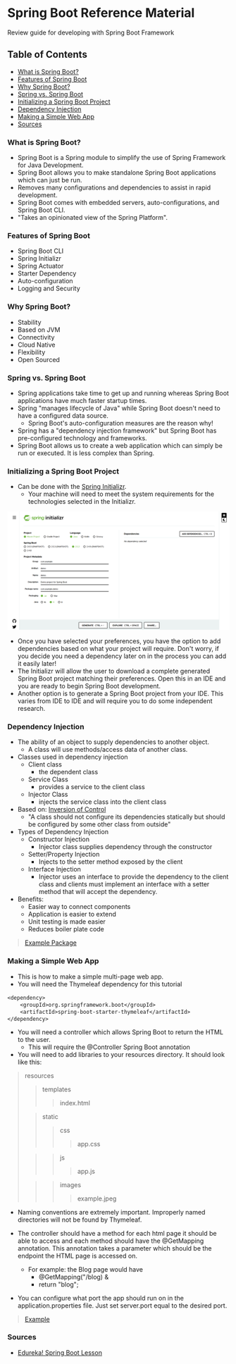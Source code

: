 # Spring Boot Reference Material
Review guide for developing with Spring Boot Framework

## Table of Contents
- [What is Spring Boot?](#what-is-spring-boot)
- [Features of Spring Boot](#features-of-spring-boot)
- [Why Spring Boot?](#why-spring-boot)
- [Spring vs. Spring Boot](#spring-vs-spring-boot)
- [Initializing a Spring Boot Project](#initializing-a-spring-boot-project)
- [Dependency Injection](#dependency-injection)
- [Making a Simple Web App](#making-a-simple-web-app)
- [Sources](#sources)

### What is Spring Boot?
- Spring Boot is a Spring module to simplify the use of Spring Framework for Java Development.
- Spring Boot allows you to make standalone Spring Boot applications which can just be run.
- Removes many configurations and dependencies to assist in rapid development.
- Spring Boot comes with embedded servers, auto-configurations, and Spring Boot CLI.
- "Takes an opinionated view of the Spring Platform".

### Features of Spring Boot
- Spring Boot CLI
- Spring Initializr
- Spring Actuator
- Starter Dependency
- Auto-configuration
- Logging and Security

### Why Spring Boot?
- Stability
- Based on JVM
- Connectivity
- Cloud Native
- Flexibility
- Open Sourced

### Spring vs. Spring Boot
- Spring applications take time to get up and running whereas Spring Boot applications have much faster startup times.
- Spring "manages lifecycle of Java" while Spring Boot doesn't need to have a configured data source.
  - Spring Boot's auto-configuration measures are the reason why!
- Spring has a "dependency injection framework" but Spring Boot has pre-configured technology and frameworks.
- Spring Boot allows us to create a web application which can simply be run or executed. It is less complex than Spring. 

### Initializing a Spring Boot Project
- Can be done with the [Spring Initializr](https://start.spring.io/).
  - Your machine will need to meet the system requirements for the technologies selected in the Initializr.

![Spring Initializr Image](images/springinitializr.png)

- Once you have selected your preferences, you have the option to add dependencies based on what your project will require. Don't worry, if you decide you need a dependency later on in the process you can add it easily later!
- The Initializr will allow the user to download a complete generated Spring Boot project matching their preferences. Open this in an IDE and you are ready to begin Spring Boot development.
- Another option is to generate a Spring Boot project from your IDE. This varies from IDE to IDE and will require you to do some independent research.

### Dependency Injection
- The ability of an object to supply dependencies to another object.
  - A class will use methods/access data of another class.
- Classes used in dependency injection
  - Client class
    - the dependent class
  - Service Class
    - provides a service to the client class
  - Injector Class
    - injects the service class into the client class
- Based on: <u>Inversion of Control</u>
  - "A class should not configure its dependencies statically but should be configured by some other class from outside"
- Types of Dependency Injection
  - Constructor Injection
    - Injector class supplies dependency through the constructor
  - Setter/Property Injection
    - Injects to the setter method exposed by the client
  - Interface Injection
    - Injector uses an interface to provide the dependency to the client class and clients must implement an interface with a setter method that will accept the dependency.
- Benefits:
  - Easier way to connect components
  - Application is easier to extend
  - Unit testing is made easier
  - Reduces boiler plate code
> [Example Package](src/main/java/com/connellboyce/springbootreferencematerial/dependencyinjection)
    
### Making a Simple Web App
- This is how to make a simple multi-page web app.
- You will need the Thymeleaf dependency for this tutorial
```
<dependency>
	<groupId>org.springframework.boot</groupId>
	<artifactId>spring-boot-starter-thymeleaf</artifactId>
</dependency>
```
- You will need a controller which allows Spring Boot to return the HTML to the user.
  - This will require the @Controller Spring Boot annotation
- You will need to add libraries to your resources directory. It should look like this:
> resources
>>templates
>>>index.html
>
>>static
>>>css
>>>>app.css
>
>>>js
>>>>app.js
>
>>>images
>>>>example.jpeg

- Naming conventions are extremely important. Improperly named directories will not be found by Thymeleaf.
- The controller should have a method for each html page it should be able to access and each method should have the @GetMapping annotation. This annotation takes a parameter which should be the endpoint the HTML page is accessed on.
  - For example: the Blog page would have
    - @GetMapping("/blog) &
    - return "blog";
    
- You can configure what port the app should run on in the application.properties file. Just set server.port equal to the desired port.
    
> [Example](src/main/java/com/connellboyce/springbootreferencematerial/simplewebapp)
    
### Sources
- [Edureka! Spring Boot Lesson](https://www.youtube.com/watch?v=UfOxcrxhC0s)
